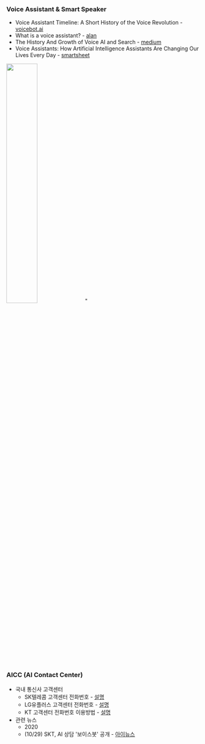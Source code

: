 ### Voice Assistant & Smart Speaker
* Voice Assistant Timeline: A Short History of the Voice Revolution - [voicebot.ai](https://voicebot.ai/2017/07/14/timeline-voice-assistants-short-history-voice-revolution/) 
* What is a voice assistant? - [alan](https://alan.app/blog/voiceassistant-2/)
* The History And Growth of Voice AI and Search - [medium](https://medium.com/cornertechandmarketing/the-history-and-growth-of-voice-ai-and-search-a0b7b4d37986)
* Voice Assistants: How Artificial Intelligence Assistants Are Changing Our Lives Every Day - [smartsheet](https://www.smartsheet.com/voice-assistants-artificial-intelligence)

<img src="https://www.smartsheet.com/sites/default/files/styles/900px/public/IC-Voice-Assistants_Popular-Voice-Assistants-and-Features-c.jpg?itok=9wPEvaMr" width=40%>
"

### AICC (AI Contact Center)
* 국내 통신사 고객센터
  * SK텔레콤 고객센터 전화번호 - [설명](https://guiguri-bugs.tistory.com/166)
  * LG유플러스 고객센터 전화번호 - [설명](https://guiguri-bugs.tistory.com/171?category=854905)
  * KT 고객센터 전화번호 이용방법 - [설명](https://guiguri-bugs.tistory.com/152)
* 관련 뉴스 
  * 2020
  * (10/29) SKT, AI 상담 '보이스봇' 공개 - [아이뉴스](http://www.inews24.com/view/1311679)



